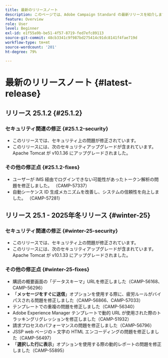```yaml
---
title: 最新のリリースノート
description: このページでは、Adobe Campaign Standard の最新リリースを紹介します。
feature: Overview
role: User
level: Beginner
exl-id: e1f55a9b-be51-4f57-8719-fed7efc89113
source-git-commit: 48cb3341c9f987bd275414c91dc8141f4fae719d
workflow-type: tm+mt
source-wordcount: '201'
ht-degree: 79%

---
```



# 最新のリリースノート {#latest-release}

<!--
## Release notes {#e-new-release}


This section lists improvements and changes included in the next Campaign Standard release.

>[!CAUTION]
>
>This content is subject to changes without prior notice until the stage environments upgrade date. Learn more in the [Release planning page](../../rn/using/release-planning.md).

-->

## リリース 25.1.2 {#25.1.2}

### セキュリティ関連の修正 {#25.1.2-security}

* このリリースでは、セキュリティ上の問題が修正されています。
* このリリースには、次のセキュリティアップグレードが含まれています。Apache Tomcat が v10.1.36 にアップグレードされました。

### その他の修正点 {#25.1.2-fixes}

* ユーザーが IMS 経由でログインできない可能性があったトークン解析の問題を修正しました。 （CAMP-57337）
* 自動シーケンス ID 生成メカニズムを改善し、システムの信頼性を向上しました。 （CAMP-57281）

## リリース 25.1 - 2025年冬リリース {#winter-25}

### セキュリティ関連の修正 {#winter-25-security}

* このリリースでは、セキュリティ上の問題が修正されています。
* このリリースには、次のセキュリティアップグレードが含まれています。Apache Tomcat が v10.1.33 にアップグレードされました。

### その他の修正点 {#winter-25-fixes}


* 購読の概要画面の「データスキーマ」URLを修正しました（CAMP-56168、CAMP-56296）
* 「**メッセージをすぐに送信**」オプションを使用する際に、疲労ルールがバイパスされる問題を修正しました（CAMP-56866、CAMP-57033）
* テンプレートでの重複の問題を修正しました（CAMP-56340）
* Adobe Experience Manager テンプレートで動的 URL が使用された際のトラッキングリグレッションを修正しました（CAMP-51932）
* 請求プロセスのパフォーマンスの問題を修正しました（CAMP-56796）
* JSSP web ページの `>` 文字の HTML エンコーディングの問題を修正しました（CAMP-56497）
* 「**選択した行に表示**」オプションを使用する際の動的レポートの問題を修正しました（CAMP-55895）

